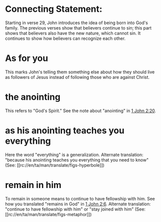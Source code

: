 # Connecting Statement:

Starting in verse 29, John introduces the idea of being born into God's family. The previous verses show that believers continue to sin; this part shows that believers also have the new nature, which cannot sin. It continues to show how believers can recognize each other.

# As for you

This marks John's telling them something else about how they should live as followers of Jesus instead of following those who are against Christ.

# the anointing

This refers to "God's Spirit." See the note about "anointing" in [1 John 2:20](../02/20.md).

# as his anointing teaches you everything

Here the word "everything" is a generalization. Alternate translation: "because his anointing teaches you everything that you need to know" (See: [[rc://en/ta/man/translate/figs-hyperbole]])

# remain in him

To remain in someone means to continue to have fellowship with him. See how you translated "remains in God" in [1 John 2:6](../02/06.md). Alternate translation: "continue to have fellowship with him" or "stay joined with him" (See: [[rc://en/ta/man/translate/figs-metaphor]])

